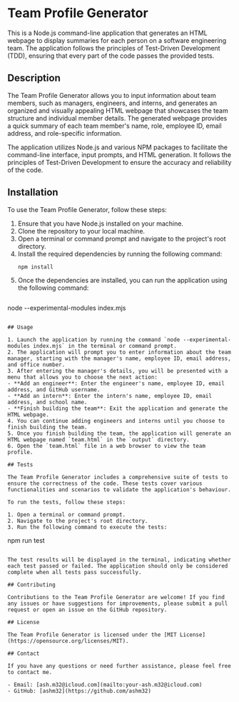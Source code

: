 # Team Profile Generator

This is a Node.js command-line application that generates an HTML webpage to display summaries for each person on a software engineering team. The application follows the principles of Test-Driven Development (TDD), ensuring that every part of the code passes the provided tests.

## Description

The Team Profile Generator allows you to input information about team members, such as managers, engineers, and interns, and generates an organized and visually appealing HTML webpage that showcases the team structure and individual member details. The generated webpage provides a quick summary of each team member's name, role, employee ID, email address, and role-specific information.

The application utilizes Node.js and various NPM packages to facilitate the command-line interface, input prompts, and HTML generation. It follows the principles of Test-Driven Development to ensure the accuracy and reliability of the code.

## Installation

To use the Team Profile Generator, follow these steps:

1. Ensure that you have Node.js installed on your machine.
2. Clone the repository to your local machine.
3. Open a terminal or command prompt and navigate to the project's root directory.
4. Install the required dependencies by running the following command:
   ```
   npm install
   ```
5. Once the dependencies are installed, you can run the application using the following command:
   ```
node --experimental-modules index.mjs
   ```

## Usage

1. Launch the application by running the command `node --experimental-modules index.mjs` in the terminal or command prompt.
2. The application will prompt you to enter information about the team manager, starting with the manager's name, employee ID, email address, and office number.
3. After entering the manager's details, you will be presented with a menu that allows you to choose the next action:
   - **Add an engineer**: Enter the engineer's name, employee ID, email address, and GitHub username.
   - **Add an intern**: Enter the intern's name, employee ID, email address, and school name.
   - **Finish building the team**: Exit the application and generate the HTML webpage.
4. You can continue adding engineers and interns until you choose to finish building the team.
5. Once you finish building the team, the application will generate an HTML webpage named `team.html` in the `output` directory.
6. Open the `team.html` file in a web browser to view the team profile.

## Tests

The Team Profile Generator includes a comprehensive suite of tests to ensure the correctness of the code. These tests cover various functionalities and scenarios to validate the application's behaviour.

To run the tests, follow these steps:

1. Open a terminal or command prompt.
2. Navigate to the project's root directory.
3. Run the following command to execute the tests:
   ```
   npm run test
   ```

The test results will be displayed in the terminal, indicating whether each test passed or failed. The application should only be considered complete when all tests pass successfully.

## Contributing

Contributions to the Team Profile Generator are welcome! If you find any issues or have suggestions for improvements, please submit a pull request or open an issue on the GitHub repository.

## License

The Team Profile Generator is licensed under the [MIT License](https://opensource.org/licenses/MIT).

## Contact

If you have any questions or need further assistance, please feel free to contact me.

- Email: [ash.m32@icloud.com](mailto:your-ash.m32@icloud.com)
- GitHub: [ashm32](https://github.com/ashm32)
